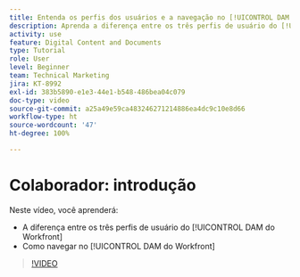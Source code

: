 ```yaml
---
title: Entenda os perfis dos usuários e a navegação no [!UICONTROL DAM do Workfront]
description: Aprenda a diferença entre os três perfis de usuário do [!UICONTROL DAM do Workfront] e como navegar no [!UICONTROL DAM do Workfront].
activity: use
feature: Digital Content and Documents
type: Tutorial
role: User
level: Beginner
team: Technical Marketing
jira: KT-8992
exl-id: 383b5890-e1e3-44e1-b548-486bea04c079
doc-type: video
source-git-commit: a25a49e59ca483246271214886ea4dc9c10e8d66
workflow-type: ht
source-wordcount: '47'
ht-degree: 100%

---
```


# Colaborador: introdução

Neste vídeo, você aprenderá:

* A diferença entre os três perfis de usuário do [!UICONTROL DAM do Workfront]
* Como navegar no [!UICONTROL DAM do Workfront]

>[!VIDEO](https://video.tv.adobe.com/v/335252/?quality=12&learn=on)
